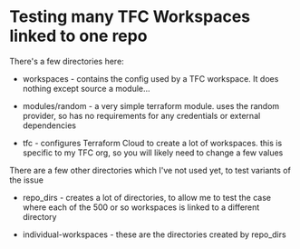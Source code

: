# Testing many TFC Workspaces linked to one repo

There's a few directories here:

* workspaces - contains the config used by a TFC workspace. It does nothing except source a module...

* modules/random - a very simple terraform module. uses the random provider, so has no requirements for any credentials or external dependencies

* tfc - configures Terraform Cloud to create a lot of workspaces. this is specific to my TFC org, so you will likely need to change a few values



There are a few other directories which I've not used yet, to test variants of the issue

* repo_dirs - creates a lot of directories, to allow me to test the case where each of the 500 or so workspaces is linked to a different directory

* individual-workspaces - these are the directories created by repo_dirs
